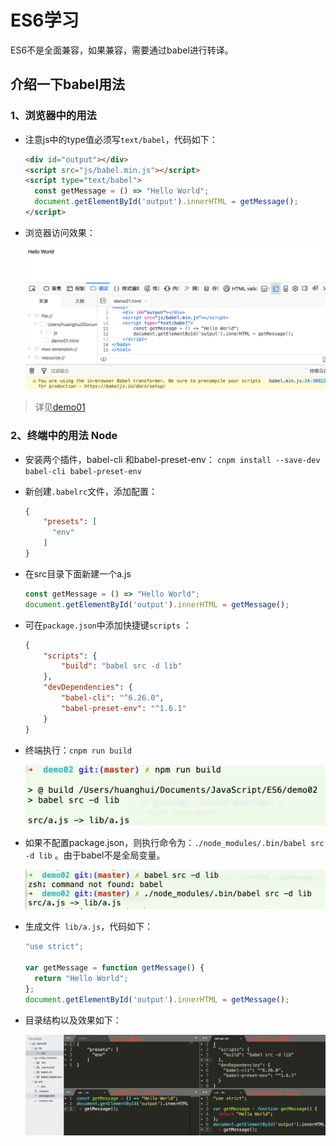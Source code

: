 # ES6学习

ES6不是全面兼容，如果兼容，需要通过babel进行转译。


## 介绍一下babel用法
### 1、浏览器中的用法

- 注意js中的type值必须写`text/babel`，代码如下：

    ```html
    <div id="output"></div>
    <script src="js/babel.min.js"></script>
    <script type="text/babel">
      const getMessage = () => "Hello World";
      document.getElementById('output').innerHTML = getMessage();
    </script>
    ```

- 浏览器访问效果：

    ![效果图](images/0101.png)

> 详见[demo01](demo01/demo01.html)



### 2、终端中的用法 Node

- 安装两个插件，babel-cli 和babel-preset-env： `cnpm install --save-dev babel-cli babel-preset-env`

- 新创建`.babelrc`文件，添加配置：

    ```json
    {
        "presets": [
          "env"
        ]
    }
    ```

- 在src目录下面新建一个a.js

    ```js
    const getMessage = () => "Hello World";
    document.getElementById('output').innerHTML = getMessage();
    ```

- 可在`package.json`中添加快捷键`scripts` ：

    ```json
    {
        "scripts": {
            "build": "babel src -d lib"
        },
        "devDependencies": {
            "babel-cli": "^6.26.0",
            "babel-preset-env": "^1.6.1"
        }
    }
    ```

- 终端执行：`cnpm run build`

    ![效果图](images/0201.png)

- 如果不配置package.json，则执行命令为：`./node_modules/.bin/babel src -d lib` 。由于babel不是全局变量。

    ![效果图](images/0202.png)

- 生成文件` lib/a.js`，代码如下：

    ```js
    "use strict";

    var getMessage = function getMessage() {
      return "Hello World";
    };
    document.getElementById('output').innerHTML = getMessage();
    ```

- 目录结构以及效果如下：

    ![效果图](images/0203.png)



